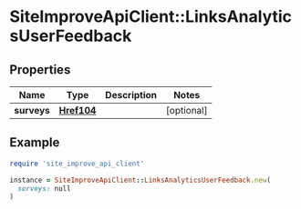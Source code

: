 # SiteImproveApiClient::LinksAnalyticsUserFeedback

## Properties

| Name | Type | Description | Notes |
| ---- | ---- | ----------- | ----- |
| **surveys** | [**Href104**](Href104.md) |  | [optional] |

## Example

```ruby
require 'site_improve_api_client'

instance = SiteImproveApiClient::LinksAnalyticsUserFeedback.new(
  surveys: null
)
```

